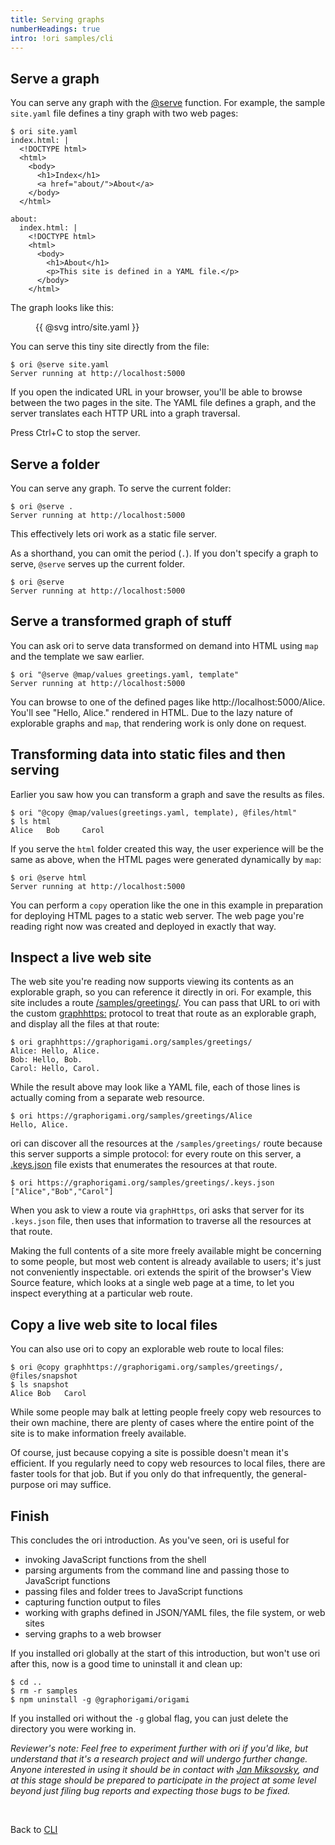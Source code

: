 ```yaml
---
title: Serving graphs
numberHeadings: true
intro: !ori samples/cli
---
```


## Serve a graph

You can serve any graph with the [@serve](/language/@serve.html) function. For example, the sample `site.yaml` file defines a tiny graph with two web pages:

```console
$ ori site.yaml
index.html: |
  <!DOCTYPE html>
  <html>
    <body>
      <h1>Index</h1>
      <a href="about/">About</a>
    </body>
  </html>

about:
  index.html: |
    <!DOCTYPE html>
    <html>
      <body>
        <h1>About</h1>
        <p>This site is defined in a YAML file.</p>
      </body>
    </html>
```

The graph looks like this:

<figure>
{{ @svg intro/site.yaml }}
</figure>

<span class="tutorialStep"></span> You can serve this tiny site directly from the file:

```console
$ ori @serve site.yaml
Server running at http://localhost:5000
```

If you open the indicated URL in your browser, you'll be able to browse between the two pages in the site. The YAML file defines a graph, and the server translates each HTTP URL into a graph traversal.

Press Ctrl+C to stop the server.

## Serve a folder

<span class="tutorialStep"></span> You can serve any graph. To serve the current folder:

```console
$ ori @serve .
Server running at http://localhost:5000
```

This effectively lets ori work as a static file server.

As a shorthand, you can omit the period (`.`). If you don't specify a graph to serve, `@serve` serves up the current folder.

```console
$ ori @serve
Server running at http://localhost:5000
```

## Serve a transformed graph of stuff

<span class="tutorialStep"></span> You can ask ori to serve data transformed on demand into HTML using `map` and the template we saw earlier.

```console
$ ori "@serve @map/values greetings.yaml, template"
Server running at http://localhost:5000
```

You can browse to one of the defined pages like http://localhost:5000/Alice. You'll see "Hello, Alice." rendered in HTML. Due to the lazy nature of explorable graphs and `map`, that rendering work is only done on request.

## Transforming data into static files and then serving

Earlier you saw how you can transform a graph and save the results as files.

```console
$ ori "@copy @map/values(greetings.yaml, template), @files/html"
$ ls html
Alice   Bob     Carol
```

<span class="tutorialStep"></span> If you serve the `html` folder created this way, the user experience will be the same as above, when the HTML pages were generated dynamically by `map`:

```console
$ ori @serve html
Server running at http://localhost:5000
```

You can perform a `copy` operation like the one in this example in preparation for deploying HTML pages to a static web server. The web page you're reading right now was created and deployed in exactly that way.

## Inspect a live web site

<span class="tutorialStep"></span> The web site you're reading now supports viewing its contents as an explorable graph, so you can reference it directly in ori. For example, this site includes a route [/samples/greetings/](/samples/greetings/). You can pass that URL to ori with the custom [graphhttps:](/language/@graphHttps.html) protocol to treat that route as an explorable graph, and display all the files at that route:

```console
$ ori graphhttps://graphorigami.org/samples/greetings/
Alice: Hello, Alice.
Bob: Hello, Bob.
Carol: Hello, Carol.
```

<span class="tutorialStep"></span> While the result above may look like a YAML file, each of those lines is actually coming from a separate web resource.

```console
$ ori https://graphorigami.org/samples/greetings/Alice
Hello, Alice.
```

<span class="tutorialStep"></span> ori can discover all the resources at the `/samples/greetings/` route because this server supports a simple protocol: for every route on this server, a [.keys.json](/core/SiteGraph.html#keysjson-files) file exists that enumerates the resources at that route.

```console
$ ori https://graphorigami.org/samples/greetings/.keys.json
["Alice","Bob","Carol"]
```

When you ask to view a route via `graphHttps`, ori asks that server for its `.keys.json` file, then uses that information to traverse all the resources at that route.

Making the full contents of a site more freely available might be concerning to some people, but most web content is already available to users; it's just not conveniently inspectable. ori extends the spirit of the browser's View Source feature, which looks at a single web page at a time, to let you inspect everything at a particular web route.

## Copy a live web site to local files

<span class="tutorialStep"></span> You can also use ori to copy an explorable web route to local files:

```console
$ ori @copy graphhttps://graphorigami.org/samples/greetings/, @files/snapshot
$ ls snapshot
Alice Bob   Carol
```

While some people may balk at letting people freely copy web resources to their own machine, there are plenty of cases where the entire point of the site is to make information freely available.

Of course, just because copying a site is possible doesn't mean it's efficient. If you regularly need to copy web resources to local files, there are faster tools for that job. But if you only do that infrequently, the general-purpose ori may suffice.

## Finish

This concludes the ori introduction. As you've seen, ori is useful for

- invoking JavaScript functions from the shell
- parsing arguments from the command line and passing those to JavaScript functions
- passing files and folder trees to JavaScript functions
- capturing function output to files
- working with graphs defined in JSON/YAML files, the file system, or web sites
- serving graphs to a web browser

<span class="tutorialStep"></span> If you installed ori globally at the start of this introduction, but won't use ori after this, now is a good time to uninstall it and clean up:

```console
$ cd ..
$ rm -r samples
$ npm uninstall -g @graphorigami/origami
```

If you installed ori without the `-g` global flag, you can just delete the directory you were working in.

_Reviewer's note: Feel free to experiment further with ori if you'd like, but understand that it's a research project and will undergo further change. Anyone interested in using it should be in contact with [Jan Miksovsky](https://jan.miksovsky.com/contact.html), and at this stage should be prepared to participate in the project at some level beyond just filing bug reports and expecting those bugs to be fixed._

&nbsp;

Back to [CLI](/cli/)
